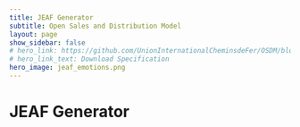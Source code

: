 ```yaml
---
title: JEAF Generator
subtitle: Open Sales and Distribution Model
layout: page
show_sidebar: false
# hero_link: https://github.com/UnionInternationalCheminsdeFer/OSDM/blob/master/specification/v2.0.0/IRS-90918-10-v2.0.0.pdf
# hero_link_text: Download Specification
hero_image: jeaf_emotions.png
---
```

# JEAF Generator
